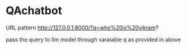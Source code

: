 # QAchatbot

URL pattern http://127.0.0.1:8000/?q=who%20is%20vikram?

pass the query to llm model through varaiable q as provided in above

